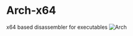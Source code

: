 # Arch-x64
x64 based disassembler for executables
![Arch](https://github.com/SurgeGotTappedAgain/Arch-x64/assets/80023326/bf7d8bb1-4b41-42c0-98b9-d497131b0cf4)
